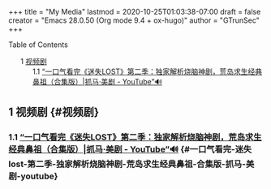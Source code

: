 +++
title = "My Media"
lastmod = 2020-10-25T01:03:38-07:00
draft = false
creator = "Emacs 28.0.50 (Org mode 9.4 + ox-hugo)"
author = "GTrunSec"
+++

<style>
  .ox-hugo-toc ul {
    list-style: none;
  }
</style>
<div class="ox-hugo-toc toc">
<div></div>

<div class="heading">Table of Contents</div>

- <span class="section-num">1</span> [视频剧](#视频剧)
    - <span class="section-num">1.1</span> [“一口气看完《迷失LOST》第二季：独家解析烧脑神剧，荒岛求生经典鼻祖（合集版）|抓马·美剧 - YouTube”🔊](#一口气看完-迷失lost-第二季-独家解析烧脑神剧-荒岛求生经典鼻祖-合集版-抓马-美剧-youtube)

</div>
<!--endtoc-->



## <span class="section-num">1</span> 视频剧 {#视频剧}


### <span class="section-num">1.1</span> [“一口气看完《迷失LOST》第二季：独家解析烧脑神剧，荒岛求生经典鼻祖（合集版）|抓马·美剧 - YouTube”🔊](https://www.youtube.com/watch?v=CvWLpbvJHRc) {#一口气看完-迷失lost-第二季-独家解析烧脑神剧-荒岛求生经典鼻祖-合集版-抓马-美剧-youtube}
